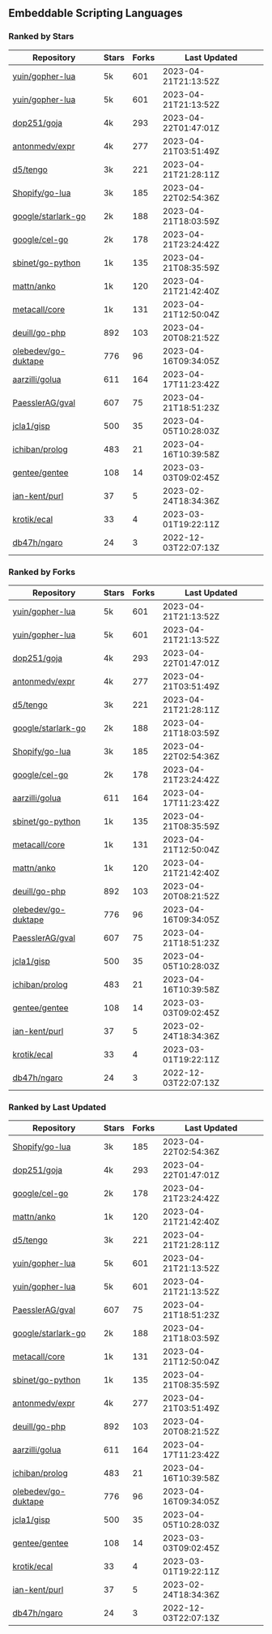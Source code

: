 ## Embeddable Scripting Languages

### Ranked by Stars

| Repository | Stars | Forks | Last Updated |
|------------|-------|-------|--------------|
| [yuin/gopher-lua](https://github.com/yuin/gopher-lua) | 5k | 601 | 2023-04-21T21:13:52Z |
| [yuin/gopher-lua](https://github.com/yuin/gopher-lua) | 5k | 601 | 2023-04-21T21:13:52Z |
| [dop251/goja](https://github.com/dop251/goja) | 4k | 293 | 2023-04-22T01:47:01Z |
| [antonmedv/expr](https://github.com/antonmedv/expr) | 4k | 277 | 2023-04-21T03:51:49Z |
| [d5/tengo](https://github.com/d5/tengo) | 3k | 221 | 2023-04-21T21:28:11Z |
| [Shopify/go-lua](https://github.com/Shopify/go-lua) | 3k | 185 | 2023-04-22T02:54:36Z |
| [google/starlark-go](https://github.com/google/starlark-go) | 2k | 188 | 2023-04-21T18:03:59Z |
| [google/cel-go](https://github.com/google/cel-go) | 2k | 178 | 2023-04-21T23:24:42Z |
| [sbinet/go-python](https://github.com/sbinet/go-python) | 1k | 135 | 2023-04-21T08:35:59Z |
| [mattn/anko](https://github.com/mattn/anko) | 1k | 120 | 2023-04-21T21:42:40Z |
| [metacall/core](https://github.com/metacall/core) | 1k | 131 | 2023-04-21T12:50:04Z |
| [deuill/go-php](https://github.com/deuill/go-php) | 892 | 103 | 2023-04-20T08:21:52Z |
| [olebedev/go-duktape](https://github.com/olebedev/go-duktape) | 776 | 96 | 2023-04-16T09:34:05Z |
| [aarzilli/golua](https://github.com/aarzilli/golua) | 611 | 164 | 2023-04-17T11:23:42Z |
| [PaesslerAG/gval](https://github.com/PaesslerAG/gval) | 607 | 75 | 2023-04-21T18:51:23Z |
| [jcla1/gisp](https://github.com/jcla1/gisp) | 500 | 35 | 2023-04-05T10:28:03Z |
| [ichiban/prolog](https://github.com/ichiban/prolog) | 483 | 21 | 2023-04-16T10:39:58Z |
| [gentee/gentee](https://github.com/gentee/gentee) | 108 | 14 | 2023-03-03T09:02:45Z |
| [ian-kent/purl](https://github.com/ian-kent/purl) | 37 | 5 | 2023-02-24T18:34:36Z |
| [krotik/ecal](https://github.com/krotik/ecal) | 33 | 4 | 2023-03-01T19:22:11Z |
| [db47h/ngaro](https://github.com/db47h/ngaro) | 24 | 3 | 2022-12-03T22:07:13Z |

### Ranked by Forks

| Repository | Stars | Forks | Last Updated |
|------------|-------|-------|--------------|
| [yuin/gopher-lua](https://github.com/yuin/gopher-lua) | 5k | 601 | 2023-04-21T21:13:52Z |
| [yuin/gopher-lua](https://github.com/yuin/gopher-lua) | 5k | 601 | 2023-04-21T21:13:52Z |
| [dop251/goja](https://github.com/dop251/goja) | 4k | 293 | 2023-04-22T01:47:01Z |
| [antonmedv/expr](https://github.com/antonmedv/expr) | 4k | 277 | 2023-04-21T03:51:49Z |
| [d5/tengo](https://github.com/d5/tengo) | 3k | 221 | 2023-04-21T21:28:11Z |
| [google/starlark-go](https://github.com/google/starlark-go) | 2k | 188 | 2023-04-21T18:03:59Z |
| [Shopify/go-lua](https://github.com/Shopify/go-lua) | 3k | 185 | 2023-04-22T02:54:36Z |
| [google/cel-go](https://github.com/google/cel-go) | 2k | 178 | 2023-04-21T23:24:42Z |
| [aarzilli/golua](https://github.com/aarzilli/golua) | 611 | 164 | 2023-04-17T11:23:42Z |
| [sbinet/go-python](https://github.com/sbinet/go-python) | 1k | 135 | 2023-04-21T08:35:59Z |
| [metacall/core](https://github.com/metacall/core) | 1k | 131 | 2023-04-21T12:50:04Z |
| [mattn/anko](https://github.com/mattn/anko) | 1k | 120 | 2023-04-21T21:42:40Z |
| [deuill/go-php](https://github.com/deuill/go-php) | 892 | 103 | 2023-04-20T08:21:52Z |
| [olebedev/go-duktape](https://github.com/olebedev/go-duktape) | 776 | 96 | 2023-04-16T09:34:05Z |
| [PaesslerAG/gval](https://github.com/PaesslerAG/gval) | 607 | 75 | 2023-04-21T18:51:23Z |
| [jcla1/gisp](https://github.com/jcla1/gisp) | 500 | 35 | 2023-04-05T10:28:03Z |
| [ichiban/prolog](https://github.com/ichiban/prolog) | 483 | 21 | 2023-04-16T10:39:58Z |
| [gentee/gentee](https://github.com/gentee/gentee) | 108 | 14 | 2023-03-03T09:02:45Z |
| [ian-kent/purl](https://github.com/ian-kent/purl) | 37 | 5 | 2023-02-24T18:34:36Z |
| [krotik/ecal](https://github.com/krotik/ecal) | 33 | 4 | 2023-03-01T19:22:11Z |
| [db47h/ngaro](https://github.com/db47h/ngaro) | 24 | 3 | 2022-12-03T22:07:13Z |

### Ranked by Last Updated

| Repository | Stars | Forks | Last Updated |
|------------|-------|-------|--------------|
| [Shopify/go-lua](https://github.com/Shopify/go-lua) | 3k | 185 | 2023-04-22T02:54:36Z |
| [dop251/goja](https://github.com/dop251/goja) | 4k | 293 | 2023-04-22T01:47:01Z |
| [google/cel-go](https://github.com/google/cel-go) | 2k | 178 | 2023-04-21T23:24:42Z |
| [mattn/anko](https://github.com/mattn/anko) | 1k | 120 | 2023-04-21T21:42:40Z |
| [d5/tengo](https://github.com/d5/tengo) | 3k | 221 | 2023-04-21T21:28:11Z |
| [yuin/gopher-lua](https://github.com/yuin/gopher-lua) | 5k | 601 | 2023-04-21T21:13:52Z |
| [yuin/gopher-lua](https://github.com/yuin/gopher-lua) | 5k | 601 | 2023-04-21T21:13:52Z |
| [PaesslerAG/gval](https://github.com/PaesslerAG/gval) | 607 | 75 | 2023-04-21T18:51:23Z |
| [google/starlark-go](https://github.com/google/starlark-go) | 2k | 188 | 2023-04-21T18:03:59Z |
| [metacall/core](https://github.com/metacall/core) | 1k | 131 | 2023-04-21T12:50:04Z |
| [sbinet/go-python](https://github.com/sbinet/go-python) | 1k | 135 | 2023-04-21T08:35:59Z |
| [antonmedv/expr](https://github.com/antonmedv/expr) | 4k | 277 | 2023-04-21T03:51:49Z |
| [deuill/go-php](https://github.com/deuill/go-php) | 892 | 103 | 2023-04-20T08:21:52Z |
| [aarzilli/golua](https://github.com/aarzilli/golua) | 611 | 164 | 2023-04-17T11:23:42Z |
| [ichiban/prolog](https://github.com/ichiban/prolog) | 483 | 21 | 2023-04-16T10:39:58Z |
| [olebedev/go-duktape](https://github.com/olebedev/go-duktape) | 776 | 96 | 2023-04-16T09:34:05Z |
| [jcla1/gisp](https://github.com/jcla1/gisp) | 500 | 35 | 2023-04-05T10:28:03Z |
| [gentee/gentee](https://github.com/gentee/gentee) | 108 | 14 | 2023-03-03T09:02:45Z |
| [krotik/ecal](https://github.com/krotik/ecal) | 33 | 4 | 2023-03-01T19:22:11Z |
| [ian-kent/purl](https://github.com/ian-kent/purl) | 37 | 5 | 2023-02-24T18:34:36Z |
| [db47h/ngaro](https://github.com/db47h/ngaro) | 24 | 3 | 2022-12-03T22:07:13Z |

